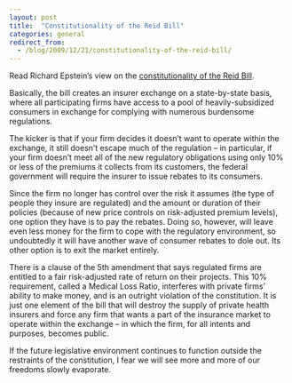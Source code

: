```yaml
---
layout: post
title:  "Constitutionality of the Reid Bill"
categories: general
redirect_from:
  - /blog/2009/12/21/constitutionality-of-the-reid-bill/
---
```


Read Richard Epstein’s view on the [constitutionality of the Reid Bill](http://www.pointoflaw.com/columns/archives/2009/12/impermissible-ratemaking-in-he.php).

<!-- more -->

Basically, the bill creates an insurer exchange on a state-by-state basis, where all participating firms have access to a pool of heavily-subsidized consumers in exchange for complying with numerous burdensome regulations.

The kicker is that if your firm decides it doesn’t want to operate within the exchange, it still doesn’t escape much of the regulation – in particular, if your firm doesn’t meet all of the new regulatory obligations using only 10% or less of the premiums it collects from its customers, the federal government will require the insurer to issue rebates to its consumers.

Since the firm no longer has control over the risk it assumes (the type of people they insure are regulated) and the amount or duration of their policies (because of new price controls on risk-adjusted premium levels), one option they have is to pay the rebates. Doing so, however, will leave even less money for the firm to cope with the regulatory environment, so undoubtedly it will have another wave of consumer rebates to dole out. Its other option is to exit the market entirely.

There is a clause of the 5th amendment that says regulated firms are entitled to a fair risk-adjusted rate of return on their projects. This 10% requirement, called a Medical Loss Ratio, interferes with private firms’ ability to make money, and is an outright violation of the constitution. It is just one element of the bill that will destroy the supply of private health insurers and force any firm that wants a part of the insurance market to operate within the exchange – in which the firm, for all intents and purposes, becomes public.

If the future legislative environment continues to function outside the restraints of the constitution, I fear we will see more and more of our freedoms slowly evaporate.
